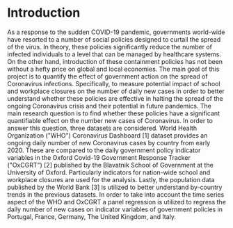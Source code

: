 # Introduction
As a response to the sudden COVID-19 pandemic, governments world-wide have resorted to a number of social policies designed to curtail the spread of the virus. In theory, these policies significantly reduce the number of infected individuals to a level that can be managed by healthcare systems. On the other hand, introduction of these containment policies has not been without a hefty price on global and local economies. The main goal of this project is to quantify the effect of government action on the spread of Coronavirus infections. Specifically, to measure potential impact of school and workplace closures on the number of daily new cases in order to better understand whether these policies are effective in halting the spread of the ongoing Coronavirus crisis and their potential in future pandemics. The main research question is to find whether these policies have a significant quantifiable effect on the number new cases of Coronavirus. In order to answer this question, three datasets are considered. World Health Organization ("WHO") Coronavirus Dashboard [1] dataset provides an ongoing daily number of new Coronavirus cases by country from early 2020. These are compared to the daily government policy indicator variables in the Oxford Covid-19 Government Response Tracker ("OxCGRT") [2] published by the Blavatnik School of Government at the University of Oxford. Particularly indicators for nation-wide school and workplace closures are used for the analysis. Lastly, the population data published by the World Bank [3] is utilized to better understand by-country trends in the previous datasets. In order to take into account the time series aspect of the WHO and OxCGRT a panel regression is utilized to regress the daily number of new cases on indicator variables of government policies in Portugal, France, Germany, The United Kingdom, and Italy.